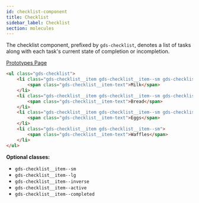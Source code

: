 ```yaml
---
id: checklist-component
title: Checklist
sidebar_label: Checklist
section: molecules
---
```


The checklist component, prefixed by `gds-checklist`, denotes a list of tasks along with each task's current state of completion or incompletion.

<p style="margin-bottom: 0.8em">
    <a href="https://ds.gumgum.com/stable/index.html#gds-checklist" target="_blank">Prototypes Page</a>
</p>

```html
<ul class="gds-checklist">
    <li class="gds-checklist__item gds-checklist__item--sm gds-checklist__item--completed">
        <span class="gds-checklist__item-text">Milk</span>
    </li>
    <li class="gds-checklist__item gds-checklist__item--sm gds-checklist__item--completed">
        <span class="gds-checklist__item-text">Bread</span>
    </li>
    <li class="gds-checklist__item gds-checklist__item--sm gds-checklist__item--active">
        <span class="gds-checklist__item-text">Eggs</span>
    </li>
    <li class="gds-checklist__item gds-checklist__item--sm">
        <span class="gds-checklist__item-text">Waffles</span>
    </li>
</ul>
```

__Optional classes:__

- `gds-checklist__item--sm`
- `gds-checklist__item--lg`
- `gds-checklist__item--inverse`
- `gds-checklist__item--active`
- `gds-checklist__item--completed`

